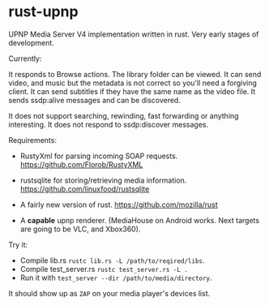 rust-upnp
=========

UPNP Media Server V4 implementation written in rust.
Very early stages of development. 

Currently:

It responds to Browse actions. The library folder can be viewed.
It can send video, and music but the metadata is not correct so you'll need a forgiving client.
It can send subtitles if they have the same name as the video file.
It sends ssdp:alive messages and can be discovered.

It does not support searching, rewinding, fast forwarding or anything interesting.
It does not respond to ssdp:discover messages. 


Requirements: 

- RustyXml for parsing incoming SOAP requests. https://github.com/Florob/RustyXML

- rustsqlite for storing/retrieving media information. https://github.com/linuxfood/rustsqlite

- A fairly new version of rust. https://github.com/mozilla/rust

- A **capable** upnp renderer. (MediaHouse on Android works. Next targets are going to be VLC, and Xbox360).


Try it:

- Compile lib.rs `rustc lib.rs -L /path/to/reqired/libs`.
- Compile test_server.rs `rustc test_server.rs -L .`
- Run it with `test_server --dir /path/to/media/directory`.

It should show up as `ZAP` on your media player's devices list.
